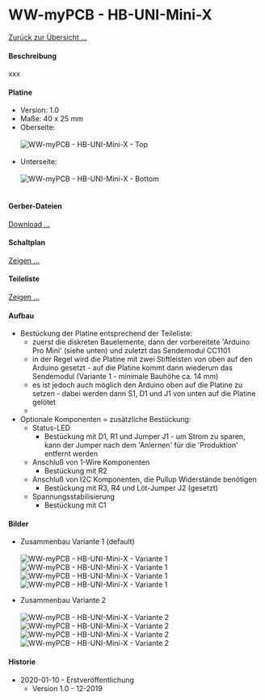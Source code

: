 # WW-myPCB - HB-UNI-Mini-X

[Zurück zur Übersicht ...](../README.md)

#### Beschreibung

xxx

#### Platine
- Version: 1.0
- Maße: 40 x 25 mm
- Oberseite:
  <br><br>
![WW-myPCB - HB-UNI-Mini-X - Top](./img/PCB_HB-UNI-Mini-X_1.0_Top.jpg "HB-UNI-Mini-X - Top")
<br><br>
- Unterseite:
  <br><br>
![WW-myPCB - HB-UNI-Mini-X - Bottom](./img/PCB_HB-UNI-Mini-X_1.0_Bottom.jpg "HB-UNI-Mini-X - Bottom")
<br><br>

#### Gerber-Dateien
[Download ...](./bin/Gerber_HB-UNI-Mini-X_1.0.zip)

#### Schaltplan
[Zeigen ...](./bin/HB-UNI-Mini-X_1.0.pdf)

#### Teileliste
[Zeigen ...](./bin/HB-UNI-Mini-X_1.0_Teileliste.txt)

#### Aufbau
- Bestückung der Platine entsprechend der Teileliste:
  - zuerst die diskreten Bauelemente, dann der vorbereitete 'Arduino Pro Mini' (siehe unten) und zuletzt das Sendemodul CC1101
  - in der Regel wird die Platine mit zwei Stiftleisten von oben auf den Arduino gesetzt - auf die Platine kommt dann wiederum das Sendemodul (Variante 1 - minimale Bauhöhe ca. 14 mm)
  - es ist jedoch auch möglich den Arduino oben auf die Platine zu setzen - dabei werden dann S1, D1 und J1 von unten auf die Platine gelötet
  -
- Optionale Komponenten = zusätzliche Bestückung:
  - Status-LED
    - Bestückung mit D1, R1 und Jumper J1 - um Strom zu sparen, kann der Jumper nach dem 'Anlernen' für die 'Produktion' entfernt werden
  - Anschluß von 1-Wire Komponenten
    - Bestückung mit R2
  - Anschluß von I2C Komponenten, die Pullup Widerstände benötigen
    - Bestückung mit R3, R4 und Löt-Jumper J2 (gesetzt)
  - Spannungsstabilisierung
    - Bestückung mit C1

#### Bilder
- Zusammenbau Variante 1 (default)<br><br>
![WW-myPCB - HB-UNI-Mini-X - Variante 1](./img/Var_1_01.jpg "HB-UNI-Mini-X - Variante 1")
![WW-myPCB - HB-UNI-Mini-X - Variante 1](./img/Var_1_02.jpg "HB-UNI-Mini-X - Variante 1")
![WW-myPCB - HB-UNI-Mini-X - Variante 1](./img/Var_1_03.jpg "HB-UNI-Mini-X - Variante 1")
![WW-myPCB - HB-UNI-Mini-X - Variante 1](./img/Var_1_04.jpg "HB-UNI-Mini-X - Variante 1")

- Zusammenbau Variante 2<br><br>
![WW-myPCB - HB-UNI-Mini-X - Variante 2](./img/Var_2_01.jpg "HB-UNI-Mini-X - Variante 1")
![WW-myPCB - HB-UNI-Mini-X - Variante 2](./img/Var_2_02.jpg "HB-UNI-Mini-X - Variante 1")
![WW-myPCB - HB-UNI-Mini-X - Variante 2](./img/Var_2_03.jpg "HB-UNI-Mini-X - Variante 1")
![WW-myPCB - HB-UNI-Mini-X - Variante 2](./img/Var_2_04.jpg "HB-UNI-Mini-X - Variante 1")

#### Historie
- 2020-01-10 - Erstveröffentlichung
  - Version 1.0 - 12-2019

